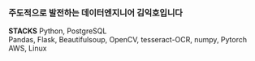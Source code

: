 ### 주도적으로 발전하는 데이터엔지니어 김익호입니다

**STACKS**
Python, PostgreSQL  
Pandas, Flask, Beautifulsoup, OpenCV, tesseract-OCR, numpy, Pytorch  
AWS, Linux
